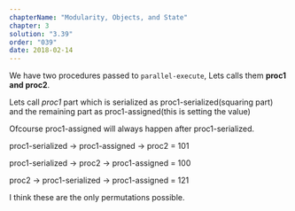 ```yaml
---
chapterName: "Modularity, Objects, and State"
chapter: 3
solution: "3.39"
order: "039"
date: 2018-02-14 
---
```


We have two procedures passed to `parallel-execute`, Lets calls them **proc1 and proc2**.

Lets call *proc1* part which is serialized as proc1-serialized(squaring part) and the remaining part as proc1-assigned(this is setting the value)

Ofcourse proc1-assigned will always happen after proc1-serialized.

proc1-serialized -> proc1-assigned -> proc2 = 101

proc1-serialized -> proc2 -> proc1-assigned = 100

proc2 -> proc1-serialized -> proc1-assigned = 121

I think these are the only permutations possible.
